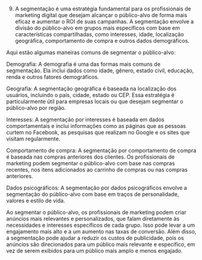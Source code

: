
9) A segmentação é uma estratégia fundamental para os profissionais de marketing digital que desejam alcançar o público-alvo de forma mais eficaz e aumentar o ROI de suas campanhas. A segmentação envolve a divisão do público-alvo em grupos mais específicos com base em características compartilhadas, como interesses, idade, localização geográfica, comportamento de compra e outros dados demográficos.

Aqui estão algumas maneiras comuns de segmentar o público-alvo:

Demografia: A demografia é uma das formas mais comuns de segmentação. Ela inclui dados como idade, gênero, estado civil, educação, renda e outros fatores demográficos.

Geografia: A segmentação geográfica é baseada na localização dos usuários, incluindo o país, cidade, estado ou CEP. Essa estratégia é particularmente útil para empresas locais ou que desejam segmentar o público-alvo por região.

Interesses: A segmentação por interesses é baseada em dados comportamentais e inclui informações como as páginas que as pessoas curtem no Facebook, as pesquisas que realizam no Google e os sites que visitam regularmente.

Comportamento de compra: A segmentação por comportamento de compra é baseada nas compras anteriores dos clientes. Os profissionais de marketing podem segmentar o público-alvo com base nas compras recentes, nos itens adicionados ao carrinho de compras ou nas compras anteriores.

Dados psicográficos: A segmentação por dados psicográficos envolve a segmentação do público-alvo com base em traços de personalidade, valores e estilo de vida.

Ao segmentar o público-alvo, os profissionais de marketing podem criar anúncios mais relevantes e personalizados, que falam diretamente às necessidades e interesses específicos de cada grupo. Isso pode levar a um engajamento mais alto e a um aumento nas taxas de conversão. Além disso, a segmentação pode ajudar a reduzir os custos de publicidade, pois os anúncios são direcionados para um público mais relevante e específico, em vez de serem exibidos para um público mais amplo e menos engajado.